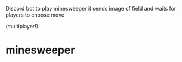 Discord bot to play minesweeper
it sends image of field and waits for players to choose move

(multiplayer!)

# minesweeper
